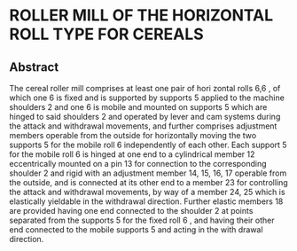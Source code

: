 # ROLLER MILL OF THE HORIZONTAL ROLL TYPE FOR CEREALS

## Abstract
The cereal roller mill comprises at least one pair of hori zontal rolls 6,6 , of which one 6 is fixed and is supported by supports 5 applied to the machine shoulders 2 and one 6 is mobile and mounted on supports 5 which are hinged to said shoulders 2 and operated by lever and cam systems during the attack and withdrawal movements, and further comprises adjustment members operable from the outside for horizontally moving the two supports 5 for the mobile roll 6 independently of each other. Each support 5 for the mobile roll 6 is hinged at one end to a cylindrical member 12 eccentrically mounted on a pin 13 for connection to the corresponding shoulder 2 and rigid with an adjustment member 14, 15, 16, 17 operable from the outside, and is connected at its other end to a member 23 for controlling the attack and withdrawal movements, by way of a member 24, 25 which is elastically yieldable in the withdrawal direction. Further elastic members 18 are provided having one end connected to the shoulder 2 at points separated from the supports 5 for the fixed roll 6 , and having their other end connected to the mobile supports 5 and acting in the with drawal direction.